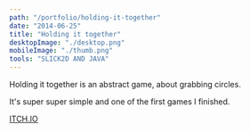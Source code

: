 ```yaml
---
path: "/portfolio/holding-it-together"
date: "2014-06-25"
title: "Holding it together"
desktopImage: "./desktop.png"
mobileImage: "./thumb.png"
tools: "SLICK2D AND JAVA"
---
```

Holding it together is an abstract game, about grabbing circles.
 
It's super super simple and one of the first games I finished. 

[ITCH.IO](http://slowpoke.itch.io/holding-it-together)

